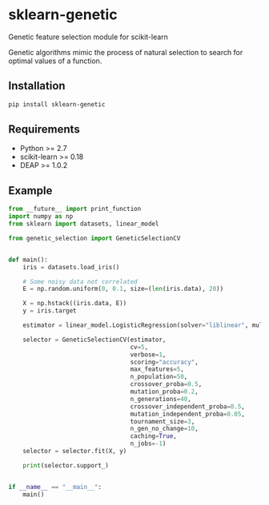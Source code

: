 # sklearn-genetic

Genetic feature selection module for scikit-learn

Genetic algorithms mimic the process of natural selection to search for optimal values of a function.

## Installation

```bash
pip install sklearn-genetic
```

## Requirements
* Python >= 2.7
* scikit-learn >= 0.18
* DEAP >= 1.0.2

## Example

```python
from __future__ import print_function
import numpy as np
from sklearn import datasets, linear_model

from genetic_selection import GeneticSelectionCV


def main():
    iris = datasets.load_iris()

    # Some noisy data not correlated
    E = np.random.uniform(0, 0.1, size=(len(iris.data), 20))

    X = np.hstack((iris.data, E))
    y = iris.target

    estimator = linear_model.LogisticRegression(solver="liblinear", multi_class="ovr")

    selector = GeneticSelectionCV(estimator,
                                  cv=5,
                                  verbose=1,
                                  scoring="accuracy",
                                  max_features=5,
                                  n_population=50,
                                  crossover_proba=0.5,
                                  mutation_proba=0.2,
                                  n_generations=40,
                                  crossover_independent_proba=0.5,
                                  mutation_independent_proba=0.05,
                                  tournament_size=3,
                                  n_gen_no_change=10,
                                  caching=True,
                                  n_jobs=-1)
    selector = selector.fit(X, y)

    print(selector.support_)


if __name__ == "__main__":
    main()

```